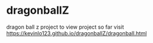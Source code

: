 # dragonballZ
dragon ball z project
to view project so far visit https://kevinlo123.github.io/dragonballZ/dragonball.html
